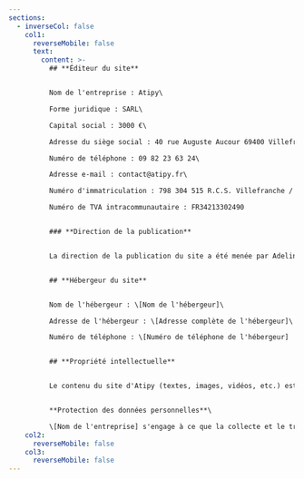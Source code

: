 ```yaml
---
sections:
  - inverseCol: false
    col1:
      reverseMobile: false
      text:
        content: >-
          ## **Éditeur du site**


          Nom de l'entreprise : Atipy\

          Forme juridique : SARL\

          Capital social : 3000 €\

          Adresse du siège social : 40 rue Auguste Aucour 69400 Villefranche-Sur-Saone\

          Numéro de téléphone : 09 82 23 63 24\

          Adresse e-mail : contact@atipy.fr\

          Numéro d'immatriculation : 798 304 515 R.C.S. Villefranche / Tarare\

          Numéro de TVA intracommunautaire : FR34213302490


          ### **Direction de la publication**


          La direction de la publication du site a été menée par Adeline Richez en qualité d'associée et responsable de la communication.


          ## **Hébergeur du site**


          Nom de l'hébergeur : \[Nom de l'hébergeur]\

          Adresse de l'hébergeur : \[Adresse complète de l'hébergeur]\

          Numéro de téléphone : \[Numéro de téléphone de l'hébergeur]


          ## **Propriété intellectuelle**


          Le contenu du site d'Atipy (textes, images, vidéos, etc.) est la propriété exclusive d'Atipy, sauf mention contraire. Toute reproduction, distribution, modification, adaptation, retransmission ou publication, même partielle, de ces différents éléments est interdite sans l'accord exprès d'Atipy.


          **Protection des données personnelles**\

          \[Nom de l'entreprise] s'engage à ce que la collecte et le traitement de vos données, effectués à partir du site \[Nom du site], soient conformes au règlement général sur la protection des données (RGPD) et à la loi Informatique et Libertés. Pour en savoir plus sur vos droits et la manière dont nous utilisons vos données, veuillez consulter notre \[Politique de confidentialité].
    col2:
      reverseMobile: false
    col3:
      reverseMobile: false
---
```

